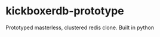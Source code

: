 kickboxerdb-prototype
=====================

Prototyped masterless, clustered redis clone. Built in python


